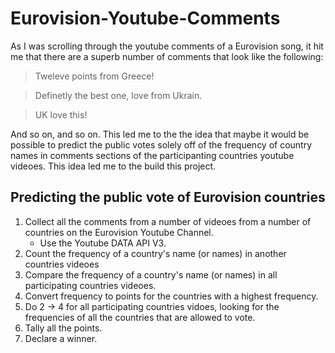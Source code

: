 
# Eurovision-Youtube-Comments
As I was scrolling through the youtube comments of a Eurovision song, it hit me that there are a superb number of comments that look like the following: 

> Tweleve points from Greece!

> Definetly the best one, love from Ukrain.

> UK love this! 

And so on, and so on. This led me to the the idea that maybe it would be possible to predict the public votes solely off of the frequency of country names in comments sections of the participanting countries youtube videoes. This idea led me to the build this project. 

## Predicting the public vote of Eurovision countries
1) Collect all the comments from a number of videoes from a number of countries on the Eurovision Youtube Channel.
    * Use the Youtube DATA API V3. 
2) Count the frequency of a country's name (or names) in another countries videoes
3) Compare the frequency of a country's name (or names) in all participating countries videoes. 
4) Convert frequency to points for the countries with a highest frequency. 
5) Do 2 -> 4 for all participating countries vidoes, looking for the frequencies of all the countries that are allowed to vote. 
6) Tally all the points. 
7) Declare a winner. 
